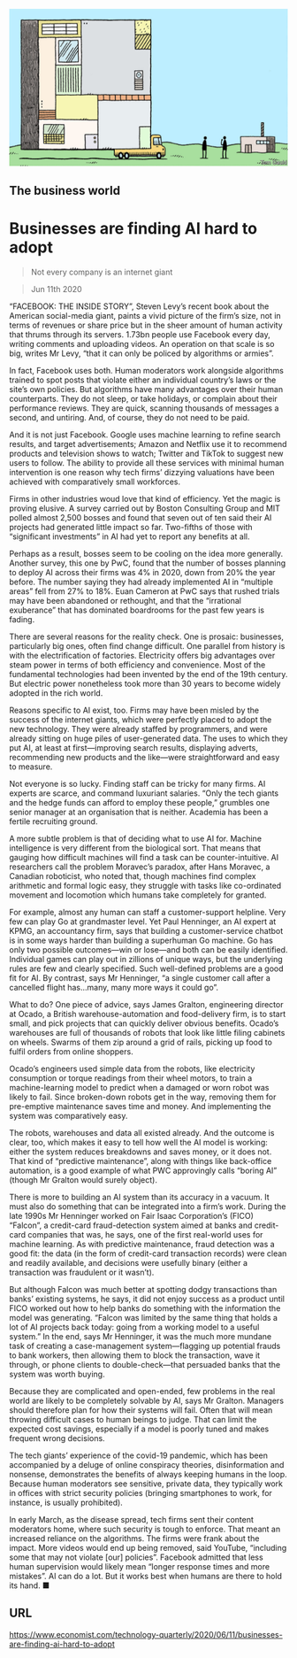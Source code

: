 ![](./images/20200613_TQD007.jpg)

## The business world

# Businesses are finding AI hard to adopt

> Not every company is an internet giant

> Jun 11th 2020

“FACEBOOK: THE INSIDE STORY”, Steven Levy’s recent book about the American social-media giant, paints a vivid picture of the firm’s size, not in terms of revenues or share price but in the sheer amount of human activity that thrums through its servers. 1.73bn people use Facebook every day, writing comments and uploading videos. An operation on that scale is so big, writes Mr Levy, “that it can only be policed by algorithms or armies”.

In fact, Facebook uses both. Human moderators work alongside algorithms trained to spot posts that violate either an individual country’s laws or the site’s own policies. But algorithms have many advantages over their human counterparts. They do not sleep, or take holidays, or complain about their performance reviews. They are quick, scanning thousands of messages a second, and untiring. And, of course, they do not need to be paid.

And it is not just Facebook. Google uses machine learning to refine search results, and target advertisements; Amazon and Netflix use it to recommend products and television shows to watch; Twitter and TikTok to suggest new users to follow. The ability to provide all these services with minimal human intervention is one reason why tech firms’ dizzying valuations have been achieved with comparatively small workforces.

Firms in other industries woud love that kind of efficiency. Yet the magic is proving elusive. A survey carried out by Boston Consulting Group and MIT polled almost 2,500 bosses and found that seven out of ten said their AI projects had generated little impact so far. Two-fifths of those with “significant investments” in AI had yet to report any benefits at all.

Perhaps as a result, bosses seem to be cooling on the idea more generally. Another survey, this one by PwC, found that the number of bosses planning to deploy AI across their firms was 4% in 2020, down from 20% the year before. The number saying they had already implemented AI in “multiple areas” fell from 27% to 18%. Euan Cameron at PwC says that rushed trials may have been abandoned or rethought, and that the “irrational exuberance” that has dominated boardrooms for the past few years is fading.

There are several reasons for the reality check. One is prosaic: businesses, particularly big ones, often find change difficult. One parallel from history is with the electrification of factories. Electricity offers big advantages over steam power in terms of both efficiency and convenience. Most of the fundamental technologies had been invented by the end of the 19th century. But electric power nonetheless took more than 30 years to become widely adopted in the rich world.

Reasons specific to AI exist, too. Firms may have been misled by the success of the internet giants, which were perfectly placed to adopt the new technology. They were already staffed by programmers, and were already sitting on huge piles of user-generated data. The uses to which they put AI, at least at first—improving search results, displaying adverts, recommending new products and the like—were straightforward and easy to measure.

Not everyone is so lucky. Finding staff can be tricky for many firms. AI experts are scarce, and command luxuriant salaries. “Only the tech giants and the hedge funds can afford to employ these people,” grumbles one senior manager at an organisation that is neither. Academia has been a fertile recruiting ground.

A more subtle problem is that of deciding what to use AI for. Machine intelligence is very different from the biological sort. That means that gauging how difficult machines will find a task can be counter-intuitive. AI researchers call the problem Moravec’s paradox, after Hans Moravec, a Canadian roboticist, who noted that, though machines find complex arithmetic and formal logic easy, they struggle with tasks like co-ordinated movement and locomotion which humans take completely for granted.

For example, almost any human can staff a customer-support helpline. Very few can play Go at grandmaster level. Yet Paul Henninger, an AI expert at KPMG, an accountancy firm, says that building a customer-service chatbot is in some ways harder than building a superhuman Go machine. Go has only two possible outcomes—win or lose—and both can be easily identified. Individual games can play out in zillions of unique ways, but the underlying rules are few and clearly specified. Such well-defined problems are a good fit for AI. By contrast, says Mr Henninger, “a single customer call after a cancelled flight has…many, many more ways it could go”.

What to do? One piece of advice, says James Gralton, engineering director at Ocado, a British warehouse-automation and food-delivery firm, is to start small, and pick projects that can quickly deliver obvious benefits. Ocado’s warehouses are full of thousands of robots that look like little filing cabinets on wheels. Swarms of them zip around a grid of rails, picking up food to fulfil orders from online shoppers.

Ocado’s engineers used simple data from the robots, like electricity consumption or torque readings from their wheel motors, to train a machine-learning model to predict when a damaged or worn robot was likely to fail. Since broken-down robots get in the way, removing them for pre-emptive maintenance saves time and money. And implementing the system was comparatively easy.

The robots, warehouses and data all existed already. And the outcome is clear, too, which makes it easy to tell how well the AI model is working: either the system reduces breakdowns and saves money, or it does not. That kind of “predictive maintenance”, along with things like back-office automation, is a good example of what PWC approvingly calls “boring AI” (though Mr Gralton would surely object).

There is more to building an AI system than its accuracy in a vacuum. It must also do something that can be integrated into a firm’s work. During the late 1990s Mr Henninger worked on Fair Isaac Corporation’s (FICO) “Falcon”, a credit-card fraud-detection system aimed at banks and credit-card companies that was, he says, one of the first real-world uses for machine learning. As with predictive maintenance, fraud detection was a good fit: the data (in the form of credit-card transaction records) were clean and readily available, and decisions were usefully binary (either a transaction was fraudulent or it wasn’t).

But although Falcon was much better at spotting dodgy transactions than banks’ existing systems, he says, it did not enjoy success as a product until FICO worked out how to help banks do something with the information the model was generating. “Falcon was limited by the same thing that holds a lot of AI projects back today: going from a working model to a useful system.” In the end, says Mr Henninger, it was the much more mundane task of creating a case-management system—flagging up potential frauds to bank workers, then allowing them to block the transaction, wave it through, or phone clients to double-check—that persuaded banks that the system was worth buying.

Because they are complicated and open-ended, few problems in the real world are likely to be completely solvable by AI, says Mr Gralton. Managers should therefore plan for how their systems will fail. Often that will mean throwing difficult cases to human beings to judge. That can limit the expected cost savings, especially if a model is poorly tuned and makes frequent wrong decisions.

The tech giants’ experience of the covid-19 pandemic, which has been accompanied by a deluge of online conspiracy theories, disinformation and nonsense, demonstrates the benefits of always keeping humans in the loop. Because human moderators see sensitive, private data, they typically work in offices with strict security policies (bringing smartphones to work, for instance, is usually prohibited).

In early March, as the disease spread, tech firms sent their content moderators home, where such security is tough to enforce. That meant an increased reliance on the algorithms. The firms were frank about the impact. More videos would end up being removed, said YouTube, “including some that may not violate [our] policies”. Facebook admitted that less human supervision would likely mean “longer response times and more mistakes”. AI can do a lot. But it works best when humans are there to hold its hand. ■

## URL

https://www.economist.com/technology-quarterly/2020/06/11/businesses-are-finding-ai-hard-to-adopt
